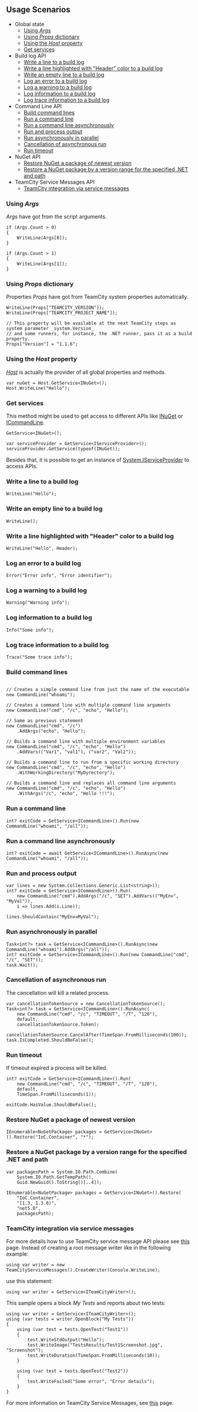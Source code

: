 ﻿
## Usage Scenarios

- Global state
  - [Using _Args_](#using-_args_)
  - [Using _Props_ dictionary](#using-_props_-dictionary)
  - [Using the _Host_ property](#using-the-_host_-property)
  - [Get services](#get-services)
- Build log API
  - [Write a line to a build log](#write-a-line-to-a-build-log)
  - [Write a line highlighted with "Header" color to a build log](#write-a-line-highlighted-with-"header"-color-to-a-build-log)
  - [Write an empty line to a build log](#write-an-empty-line-to-a-build-log)
  - [Log an error to a build log](#log-an-error-to-a-build-log)
  - [Log a warning to a build log](#log-a-warning-to-a-build-log)
  - [Log information to a build log](#log-information-to-a-build-log)
  - [Log trace information to a build log](#log-trace-information-to-a-build-log)
- Command Line API
  - [Build command lines](#build-command-lines)
  - [Run a command line](#run-a-command-line)
  - [Run a command line asynchronously](#run-a-command-line-asynchronously)
  - [Run and process output](#run-and-process-output)
  - [Run asynchronously in parallel](#run-asynchronously-in-parallel)
  - [Cancellation of asynchronous run](#cancellation-of-asynchronous-run)
  - [Run timeout](#run-timeout)
- NuGet API
  - [Restore NuGet a package of newest version](#restore-nuget-a-package-of-newest-version)
  - [Restore a NuGet package by a version range for the specified .NET and path](#restore-a-nuget-package-by-a-version-range-for-the-specified-.net-and-path)
- TeamCity Service Messages API
  - [TeamCity integration via service messages](#teamcity-integration-via-service-messages)

### Using _Args_

_Args_ have got from the script arguments.

``` CSharp
if (Args.Count > 0)
{
    WriteLine(Args[0]);
}

if (Args.Count > 1)
{
    WriteLine(Args[1]);
}
```



### Using _Props_ dictionary

Properties _Props_ have got from TeamCity system properties automatically.

``` CSharp
WriteLine(Props["TEAMCITY_VERSION"]);
WriteLine(Props["TEAMCITY_PROJECT_NAME"]);

// This property will be available at the next TeamCity steps as system parameter _system.Version_
// and some runners, for instance, the .NET runner, pass it as a build property.
Props["Version"] = "1.1.6";
```



### Using the _Host_ property

[_Host_](TeamCity.CSharpInteractive.Contracts/IHost.cs) is actually the provider of all global properties and methods.

``` CSharp
var nuGet = Host.GetService<INuGet>();
Host.WriteLine("Hello");
```



### Get services

This method might be used to get access to different APIs like [INuGet](TeamCity.CSharpInteractive.Contracts/INuGet.cs) or [ICommandLine](TeamCity.CSharpInteractive.Contracts/ICommandLine.cs).

``` CSharp
GetService<INuGet>();

var serviceProvider = GetService<IServiceProvider>();
serviceProvider.GetService(typeof(INuGet));
```

Besides that, it is possible to get an instance of [System.IServiceProvider](https://docs.microsoft.com/en-US/dotnet/api/system.iserviceprovider) to access APIs.

### Write a line to a build log



``` CSharp
WriteLine("Hello");
```



### Write an empty line to a build log



``` CSharp
WriteLine();
```



### Write a line highlighted with "Header" color to a build log



``` CSharp
WriteLine("Hello", Header);
```



### Log an error to a build log



``` CSharp
Error("Error info", "Error identifier");
```



### Log a warning to a build log



``` CSharp
Warning("Warning info");
```



### Log information to a build log



``` CSharp
Info("Some info");
```



### Log trace information to a build log



``` CSharp
Trace("Some trace info");
```



### Build command lines



``` CSharp

// Creates a simple command line from just the name of the executable 
new CommandLine("whoami");

// Creates a command line with multiple command line arguments 
new CommandLine("cmd", "/c", "echo", "Hello");

// Same as previous statement
new CommandLine("cmd", "/c")
    .AddArgs("echo", "Hello");

// Builds a command line with multiple environment variables
new CommandLine("cmd", "/c", "echo", "Hello")
    .AddVars(("Var1", "val1"), ("var2", "Val2"));

// Builds a command line to run from a specific working directory 
new CommandLine("cmd", "/c", "echo", "Hello")
    .WithWorkingDirectory("MyDyrectory");

// Builds a command line and replaces all command line arguments
new CommandLine("cmd", "/c", "echo", "Hello")
    .WithArgs("/c", "echo", "Hello !!!");
```



### Run a command line



``` CSharp
int? exitCode = GetService<ICommandLine>().Run(new CommandLine("whoami", "/all"));
```



### Run a command line asynchronously



``` CSharp
int? exitCode = await GetService<ICommandLine>().RunAsync(new CommandLine("whoami", "/all"));
```



### Run and process output



``` CSharp
var lines = new System.Collections.Generic.List<string>();
int? exitCode = GetService<ICommandLine>().Run(
    new CommandLine("cmd").AddArgs("/c", "SET").AddVars(("MyEnv", "MyVal")),
    i => lines.Add(i.Line));

lines.ShouldContain("MyEnv=MyVal");
```



### Run asynchronously in parallel



``` CSharp
Task<int?> task = GetService<ICommandLine>().RunAsync(new CommandLine("whoami").AddArgs("/all"));
int? exitCode = GetService<ICommandLine>().Run(new CommandLine("cmd", "/c", "SET"));
task.Wait();
```



### Cancellation of asynchronous run

The cancellation will kill a related process.

``` CSharp
var cancellationTokenSource = new CancellationTokenSource();
Task<int?> task = GetService<ICommandLine>().RunAsync(
    new CommandLine("cmd", "/c", "TIMEOUT", "/T", "120"),
    default,
    cancellationTokenSource.Token);

cancellationTokenSource.CancelAfter(TimeSpan.FromMilliseconds(100));
task.IsCompleted.ShouldBeFalse();
```



### Run timeout

If timeout expired a process will be killed.

``` CSharp
int? exitCode = GetService<ICommandLine>().Run(
    new CommandLine("cmd", "/c", "TIMEOUT", "/T", "120"),
    default,
    TimeSpan.FromMilliseconds(1));

exitCode.HasValue.ShouldBeFalse();
```



### Restore NuGet a package of newest version



``` CSharp
IEnumerable<NuGetPackage> packages = GetService<INuGet>().Restore("IoC.Container", "*");
```



### Restore a NuGet package by a version range for the specified .NET and path



``` CSharp
var packagesPath = System.IO.Path.Combine(
    System.IO.Path.GetTempPath(),
    Guid.NewGuid().ToString()[..4]);

IEnumerable<NuGetPackage> packages = GetService<INuGet>().Restore(
    "IoC.Container",
    "[1.3, 1.3.8)",
    "net5.0",
    packagesPath);
```



### TeamCity integration via service messages

For more details how to use TeamCity service message API please see [this](https://github.com/JetBrains/TeamCity.ServiceMessages) page. Instead of creating a root message writer like in the following example:
``` CSharp
using var writer = new TeamCityServiceMessages().CreateWriter(Console.WriteLine);
```
use this statement:
``` CSharp
using var writer = GetService<ITeamCityWriter>();
```
This sample opens a block _My Tests_ and reports about two tests:

``` CSharp
using var writer = GetService<ITeamCityWriter>();
using (var tests = writer.OpenBlock("My Tests"))
{
    using (var test = tests.OpenTest("Test1"))
    {
        test.WriteStdOutput("Hello");
        test.WriteImage("TestsResults/Test1Screenshot.jpg", "Screenshot");
        test.WriteDuration(TimeSpan.FromMilliseconds(10));
    }
    
    using (var test = tests.OpenTest("Test2"))
    {
        test.WriteFailed("Some error", "Error details");
    }
}
```

For more information on TeamCity Service Messages, see [this](https://www.jetbrains.com/help/teamcity/service-messages.html) page.

